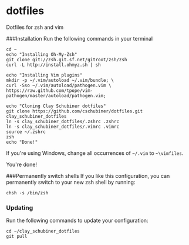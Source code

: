 dotfiles
========

Dotfiles for zsh and vim

###Installation
Run the following commands in your terminal

    cd ~
    echo "Installing Oh-My-Zsh"
    git clone git://zsh.git.sf.net/gitroot/zsh/zsh
    curl -L http://install.ohmyz.sh | sh
    
    echo "Installing Vim plugins"
    mkdir -p ~/.vim/autoload ~/.vim/bundle; \
    curl -Sso ~/.vim/autoload/pathogen.vim \
    https://raw.github.com/tpope/vim-pathogen/master/autoload/pathogen.vim;

    echo "Cloning Clay Schubiner dotfiles"
    git clone https://github.com/cschubiner/dotfiles.git clay_schubiner_dotfiles
    ln -s clay_schubiner_dotfiles/.zshrc .zshrc
    ln -s clay_schubiner_dotfiles/.vimrc .vimrc
    source ~/.zshrc
    zsh
    echo "Done!"
    


If you're using Windows, change all occurrences of `~/.vim` to `~\vimfiles`.

You're done!

###Permanently switch shells
If you like this configuration, you can permanently switch to your new zsh shell by running:
```
chsh -s /bin/zsh
```
### Updating

Run the following commands to update your configuration:

```
cd ~/clay_schubiner_dotfiles
git pull
```
